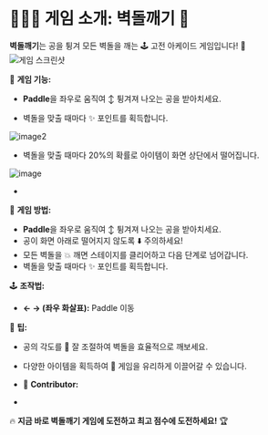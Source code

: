 # 💁🏻‍♂️ 게임 소개: 벽돌깨기 🧱

**벽돌깨기**는 공을 튕겨 모든 벽돌을 깨는 🕹️ 고전 아케이드 게임입니다! 🎉
![게임 스크린샷](https://github.com/user-attachments/assets/68ce271c-e1af-4bde-8ab2-c01908444029)

🎯 **게임 기능:**

- **Paddle**을 좌우로 움직여 ↕️ 튕겨져 나오는 공을 받아치세요.

- 벽돌을 맞출 때마다 ✨ 포인트를 획득합니다.

![image2](https://github.com/user-attachments/assets/b7d9b868-02eb-49ab-8ff4-d6185f08480e)

- 벽돌을 맞출 때마다 20%의 확률로 아이템이 화면 상단에서 떨어집니다.


![image](https://github.com/user-attachments/assets/f5cc3a90-9b2d-464f-bfbc-1b8ee0173cc2)


- 


🎯 **게임 방법:**

- **Paddle**을 좌우로 움직여 ↕️ 튕겨져 나오는 공을 받아치세요.
- 공이 화면 아래로 떨어지지 않도록 ⬇️ 주의하세요!
- 모든 벽돌을 💥 깨면 스테이지를 클리어하고 다음 단계로 넘어갑니다.
- 벽돌을 맞출 때마다 ✨ 포인트를 획득합니다.

🕹️ **조작법:**

- **← → (좌우 화살표):** Paddle 이동

🌟 **팁:**

- 공의 각도를 📐 잘 조절하여 벽돌을 효율적으로 깨보세요.
- 다양한 아이템을 획득하여 🚀 게임을 유리하게 이끌어갈 수 있습니다.

- 🌟 **Contributor:**

- 


🔥 **지금 바로 벽돌깨기 게임에 도전하고 최고 점수에 도전하세요!** 🏆
